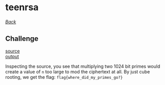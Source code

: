 # teenrsa
###### [Back](../README.md)

## Challenge
[source](teenrsa.py)  
[output](output.txt)
  

Inspecting the source, you see that multiplying two 1024 bit primes would
create a value of `n` too large to mod the ciphertext at all. By just cube
rooting, we get the flag: `flag{where_did_my_primes_go?}`

